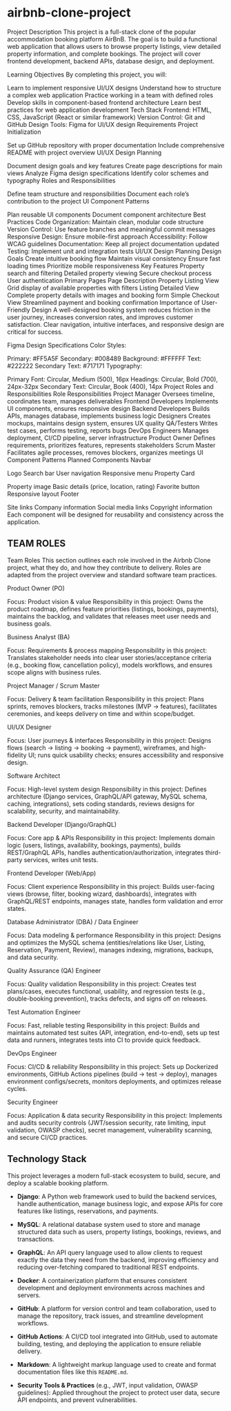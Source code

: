 # airbnb-clone-project

Project Description
This project is a full-stack clone of the popular accommodation booking platform AirBnB. The goal is to build a functional web application that allows users to browse property listings, view detailed property information, and complete bookings. The project will cover frontend development, backend APIs, database design, and deployment.

Learning Objectives
By completing this project, you will:

Learn to implement responsive UI/UX designs
Understand how to structure a complex web application
Practice working in a team with defined roles
Develop skills in component-based frontend architecture
Learn best practices for web application development
Tech Stack
Frontend: HTML, CSS, JavaScript (React or similar framework)
Version Control: Git and GitHub
Design Tools: Figma for UI/UX design
Requirements
Project Initialization

Set up GitHub repository with proper documentation
Include comprehensive README with project overview
UI/UX Design Planning

Document design goals and key features
Create page descriptions for main views
Analyze Figma design specifications
Identify color schemes and typography
Roles and Responsibilities

Define team structure and responsibilities
Document each role’s contribution to the project
UI Component Patterns

Plan reusable UI components
Document component architecture
Best Practices
Code Organization: Maintain clean, modular code structure
Version Control: Use feature branches and meaningful commit messages
Responsive Design: Ensure mobile-first approach
Accessibility: Follow WCAG guidelines
Documentation: Keep all project documentation updated
Testing: Implement unit and integration tests
UI/UX Design Planning
Design Goals
Create intuitive booking flow
Maintain visual consistency
Ensure fast loading times
Prioritize mobile responsiveness
Key Features
Property search and filtering
Detailed property viewing
Secure checkout process
User authentication
Primary Pages
Page	Description
Property Listing View	Grid display of available properties with filters
Listing Detailed View	Complete property details with images and booking form
Simple Checkout View	Streamlined payment and booking confirmation
Importance of User-Friendly Design
A well-designed booking system reduces friction in the user journey, increases conversion rates, and improves customer satisfaction. Clear navigation, intuitive interfaces, and responsive design are critical for success.

Figma Design Specifications
Color Styles:

Primary: #FF5A5F
Secondary: #008489
Background: #FFFFFF
Text: #222222
Secondary Text: #717171
Typography:

Primary Font: Circular, Medium (500), 16px
Headings: Circular, Bold (700), 24px-32px
Secondary Text: Circular, Book (400), 14px
Project Roles and Responsibilities
Role	Responsibilities
Project Manager	Oversees timeline, coordinates team, manages deliverables
Frontend Developers	Implements UI components, ensures responsive design
Backend Developers	Builds APIs, manages database, implements business logic
Designers	Creates mockups, maintains design system, ensures UX quality
QA/Testers	Writes test cases, performs testing, reports bugs
DevOps Engineers	Manages deployment, CI/CD pipeline, server infrastructure
Product Owner	Defines requirements, prioritizes features, represents stakeholders
Scrum Master	Facilitates agile processes, removes blockers, organizes meetings
UI Component Patterns
Planned Components
Navbar

Logo
Search bar
User navigation
Responsive menu
Property Card

Property image
Basic details (price, location, rating)
Favorite button
Responsive layout
Footer

Site links
Company information
Social media links
Copyright information
Each component will be designed for reusability and consistency across the application.

## TEAM ROLES
Team Roles
This section outlines each role involved in the Airbnb Clone project, what they do, and how they contribute to delivery. Roles are adapted from the project overview and standard software team practices.

Product Owner (PO)

Focus: Product vision & value
Responsibility in this project: Owns the product roadmap, defines feature priorities (listings, bookings, payments), maintains the backlog, and validates that releases meet user needs and business goals.

Business Analyst (BA)

Focus: Requirements & process mapping
Responsibility in this project: Translates stakeholder needs into clear user stories/acceptance criteria (e.g., booking flow, cancellation policy), models workflows, and ensures scope aligns with business rules.

Project Manager / Scrum Master

Focus: Delivery & team facilitation
Responsibility in this project: Plans sprints, removes blockers, tracks milestones (MVP → features), facilitates ceremonies, and keeps delivery on time and within scope/budget.

UI/UX Designer

Focus: User journeys & interfaces
Responsibility in this project: Designs flows (search → listing → booking → payment), wireframes, and high-fidelity UI; runs quick usability checks; ensures accessibility and responsive design.

Software Architect

Focus: High-level system design
Responsibility in this project: Defines architecture (Django services, GraphQL/API gateway, MySQL schema, caching, integrations), sets coding standards, reviews designs for scalability, security, and maintainability.

Backend Developer (Django/GraphQL)

Focus: Core app & APIs
Responsibility in this project: Implements domain logic (users, listings, availability, bookings, payments), builds REST/GraphQL APIs, handles authentication/authorization, integrates third-party services, writes unit tests.

Frontend Developer (Web/App)

Focus: Client experience
Responsibility in this project: Builds user-facing views (browse, filter, booking wizard, dashboards), integrates with GraphQL/REST endpoints, manages state, handles form validation and error states.

Database Administrator (DBA) / Data Engineer

Focus: Data modeling & performance
Responsibility in this project: Designs and optimizes the MySQL schema (entities/relations like User, Listing, Reservation, Payment, Review), manages indexing, migrations, backups, and data security.

Quality Assurance (QA) Engineer

Focus: Quality validation
Responsibility in this project: Creates test plans/cases, executes functional, usability, and regression tests (e.g., double-booking prevention), tracks defects, and signs off on releases.

Test Automation Engineer

Focus: Fast, reliable testing
Responsibility in this project: Builds and maintains automated test suites (API, integration, end-to-end), sets up test data and runners, integrates tests into CI to provide quick feedback.

DevOps Engineer

Focus: CI/CD & reliability
Responsibility in this project: Sets up Dockerized environments, GitHub Actions pipelines (build → test → deploy), manages environment configs/secrets, monitors deployments, and optimizes release cycles.

Security Engineer

Focus: Application & data security
Responsibility in this project: Implements and audits security controls (JWT/session security, rate limiting, input validation, OWASP checks), secret management, vulnerability scanning, and secure CI/CD practices.

## Technology Stack

This project leverages a modern full-stack ecosystem to build, secure, and deploy a scalable booking platform.

- **Django**: A Python web framework used to build the backend services, handle authentication, manage business logic, and expose APIs for core features like listings, reservations, and payments.

- **MySQL**: A relational database system used to store and manage structured data such as users, property listings, bookings, reviews, and transactions.

- **GraphQL**: An API query language used to allow clients to request exactly the data they need from the backend, improving efficiency and reducing over-fetching compared to traditional REST endpoints.

- **Docker**: A containerization platform that ensures consistent development and deployment environments across machines and servers.

- **GitHub**: A platform for version control and team collaboration, used to manage the repository, track issues, and streamline development workflows.

- **GitHub Actions**: A CI/CD tool integrated into GitHub, used to automate building, testing, and deploying the application to ensure reliable delivery.

- **Markdown**: A lightweight markup language used to create and format documentation files like this `README.md`.

- **Security Tools & Practices** (e.g., JWT, input validation, OWASP guidelines): Applied throughout the project to protect user data, secure API endpoints, and prevent vulnerabilities.

